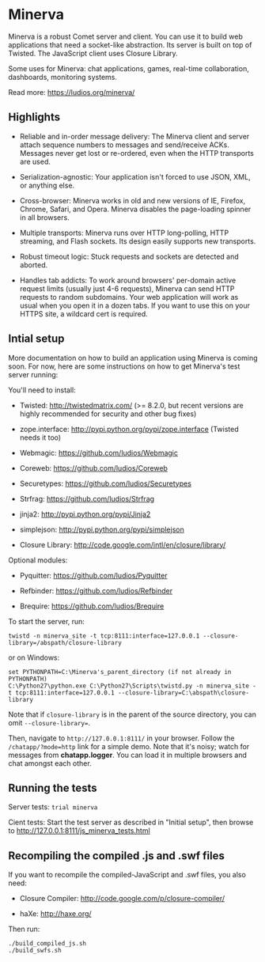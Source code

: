 Minerva
=======

Minerva is a robust Comet server and client.  You can use it to
build web applications that need a socket-like abstraction.  Its server is built
on top of Twisted.  The JavaScript client uses Closure Library.

Some uses for Minerva: chat applications, games, real-time collaboration,
dashboards, monitoring systems.

Read more: https://ludios.org/minerva/


## Highlights

*	Reliable and in-order message delivery: The Minerva client and server attach
	sequence numbers to messages and send/receive ACKs.  Messages never get lost or
	re-ordered, even when the HTTP transports are used.

*	Serialization-agnostic: Your application isn't forced to use JSON, XML, or
	anything else.

*	Cross-browser: Minerva works in old and new versions of IE, Firefox, Chrome,
	Safari, and Opera.  Minerva disables the page-loading spinner in all browsers.

*	Multiple transports: Minerva runs over HTTP long-polling, HTTP streaming, and
	Flash sockets.  Its design easily supports new transports.

*	Robust timeout logic: Stuck requests and sockets are detected and aborted.

*	Handles tab addicts: To work around browsers' per-domain active request
	limits (usually just 4-6 requests), Minerva can send HTTP requests to random
	subdomains.  Your web application will work as usual when you open it in a
	dozen tabs.  If you want to use this on your HTTPS site, a wildcard cert is required.



## Intial setup

More documentation on how to build an application using Minerva is
coming soon.  For now, here are some instructions on how to get
Minerva's test server running:

You'll need to install:

*	Twisted: http://twistedmatrix.com/ (>= 8.2.0, but recent versions are
	highly recommended for security and other bug fixes)

*	zope.interface: http://pypi.python.org/pypi/zope.interface (Twisted needs it too)

*	Webmagic: https://github.com/ludios/Webmagic

*	Coreweb: https://github.com/ludios/Coreweb

*	Securetypes: https://github.com/ludios/Securetypes

*	Strfrag: https://github.com/ludios/Strfrag

*	jinja2: http://pypi.python.org/pypi/Jinja2

*	simplejson: http://pypi.python.org/pypi/simplejson

*	Closure Library: http://code.google.com/intl/en/closure/library/


Optional modules:

*	Pyquitter: https://github.com/ludios/Pyquitter

*	Refbinder: https://github.com/ludios/Refbinder

*	Brequire: https://github.com/ludios/Brequire


To start the server, run:

```
twistd -n minerva_site -t tcp:8111:interface=127.0.0.1 --closure-library=/abspath/closure-library
```

or on Windows:

```
set PYTHONPATH=C:\Minerva's_parent_directory (if not already in PYTHONPATH)
C:\Python27\python.exe C:\Python27\Scripts\twistd.py -n minerva_site -t tcp:8111:interface=127.0.0.1 --closure-library=C:\abspath\closure-library
```

Note that if `closure-library` is in the parent of the source directory,
you can omit `--closure-library=`.

Then, navigate to `http://127.0.0.1:8111/` in your browser.  Follow the
`/chatapp/?mode=http` link for a simple demo.  Note that it's noisy; watch for
messages from **chatapp.logger**.  You can load it in multiple browsers and
chat amongst each other.



## Running the tests

Server tests: `trial minerva`

Cient tests: Start the test server as described in "Initial setup", then browse to http://127.0.0.1:8111/js_minerva_tests.html



## Recompiling the compiled .js and .swf files

If you want to recompile the compiled-JavaScript and .swf files, you also need:

*	Closure Compiler: http://code.google.com/p/closure-compiler/

*	haXe: http://haxe.org/

Then run:

```
./build_compiled_js.sh
./build_swfs.sh
```
